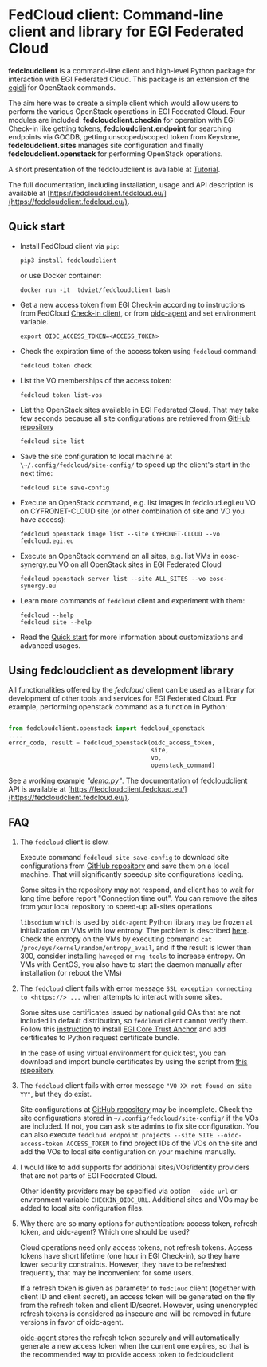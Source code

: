 # FedCloud client: Command-line client and library for EGI Federated Cloud

**fedcloudclient** is a command-line client and high-level Python package for
interaction with EGI Federated Cloud. This package is an extension of the
[egicli](https://github.com/EGI-Foundation/egicli) for OpenStack commands.

The aim here was to create a simple client which would allow users to perform
the various OpenStack operations in EGI Federated Cloud. Four modules are
included: **fedcloudclient.checkin** for operation with EGI Check-in like
getting tokens, **fedcloudclient.endpoint** for searching endpoints via GOCDB,
getting unscoped/scoped token from Keystone, **fedcloudclient.sites** manages
site configuration and finally **fedcloudclient.openstack** for performing
OpenStack operations.

A short presentation of the fedcloudclient is available at
[Tutorial](https://docs.google.com/presentation/d/1aOdcceztXe8kZaIeVnioF9B0vIHLzJeklSNOdVCL3Rw/edit?usp=sharing).

The full documentation, including installation, usage and API description is
available at [https://fedcloudclient.fedcloud.eu/](https://fedcloudclient.fedcloud.eu/).

## Quick start

- Install FedCloud client via `pip`:

  ```shell
  pip3 install fedcloudclient
  ```

  or use Docker container:

  ```shell
  docker run -it  tdviet/fedcloudclient bash
  ```

- Get a new access token from EGI Check-in according to instructions from
  FedCloud [Check-in client](https://aai.egi.eu/fedcloud/), or from
  [oidc-agent](https://indigo-dc.gitbook.io/oidc-agent/user/oidc-gen/provider/egi)
  and set environment variable.

  ```shell
  export OIDC_ACCESS_TOKEN=<ACCESS_TOKEN>
  ```

- Check the expiration time of the access token using `fedcloud` command:

  ```shell
  fedcloud token check
  ```

- List the VO memberships of the access token:

  ```shell
  fedcloud token list-vos
  ```

- List the OpenStack sites available in EGI Federated Cloud. That may take few
  seconds because all site configurations are retrieved from
  [GitHub repository](https://github.com/EGI-Foundation/fedcloud-catchall-operations/tree/master/sites)

  ```shell
  fedcloud site list
  ```

- Save the site configuration to local machine at
  `\~/.config/fedcloud/site-config/` to speed up the client's start in the next
  time:

  ```shell
  fedcloud site save-config
  ```

- Execute an OpenStack command, e.g. list images in fedcloud.egi.eu VO on
  CYFRONET-CLOUD site (or other combination of site and VO you have access):

  ```shell
  fedcloud openstack image list --site CYFRONET-CLOUD --vo fedcloud.egi.eu
  ```

- Execute an OpenStack command on all sites, e.g. list VMs in eosc-synergy.eu VO
  on all OpenStack sites in EGI Federated Cloud

  ```shell
  fedcloud openstack server list --site ALL_SITES --vo eosc-synergy.eu
  ```

- Learn more commands of `fedcloud` client and experiment with them:

  ```shell
  fedcloud --help
  fedcloud site --help
  ```

- Read the
  [Quick start](https://docs.google.com/presentation/d/1aOdcceztXe8kZaIeVnioF9B0vIHLzJeklSNOdVCL3Rw/edit?usp=sharing)
  for more information about customizations and advanced usages.

## Using fedcloudclient as development library

All functionalities offered by the _fedcloud_ client can be used as a library
for development of other tools and services for EGI Federated Cloud. For
example, performing openstack command as a function in Python:

```python

from fedcloudclient.openstack import fedcloud_openstack
....
error_code, result = fedcloud_openstack(oidc_access_token,
                                        site,
                                        vo,
                                        openstack_command)
```

See a working example
[_"demo.py"_](https://github.com/tdviet/fedcloudclient/blob/master/examples/demo.py).
The documentation of fedcloudclient API is available at
[https://fedcloudclient.fedcloud.eu/](https://fedcloudclient.fedcloud.eu/).

## FAQ

1. The `fedcloud` client is slow.

   Execute command `fedcloud site save-config` to download site configurations
   from
   [GitHub repository](https://github.com/EGI-Foundation/fedcloud-catchall-operations/tree/master/sites)
   and save them on a local machine. That will significantly speedup site
   configurations loading.

   Some sites in the repository may not respond, and client has to wait for long
   time before report "Connection time out". You can remove the sites from your
   local repository to speed-up all-sites operations

   `libsodium` which is used by `oidc-agent` Python library may be frozen at
   initialization on VMs with low entropy. The problem is described
   [here](https://doc.libsodium.org/usage#sodium_init-stalling-on-linux). Check
   the entropy on the VMs by executing command
   `cat /proc/sys/kernel/random/entropy_avail`, and if the result is lower than
   300, consider installing `haveged` or `rng-tools` to increase entropy. On VMs
   with CentOS, you also have to start the daemon manually after installation
   (or reboot the VMs)

1. The `fedcloud` client fails with error message
   `SSL exception connecting to <https://> ...` when attempts to interact with
   some sites.

   Some sites use certificates issued by national grid CAs that are not included
   in default distribution, so `fedcloud` client cannot verify them. Follow this
   [instruction](https://github.com/tdviet/python-requests-bundle-certs/blob/main/docs/Install_certificates.md)
   to install
   [EGI Core Trust Anchor](http://repository.egi.eu/category/production/cas/)
   and add certificates to Python request certificate bundle.

   In the case of using virtual environment for quick test, you can download and
   import bundle certificates by using the script from
   [this repository](https://github.com/tdviet/python-requests-bundle-certs)

1. The `fedcloud` client fails with error message
   `"VO XX not found on site YY"`, but they do exist.

   Site configurations at
   [GitHub repository](https://github.com/EGI-Foundation/fedcloud-catchall-operations/tree/master/sites)
   may be incomplete. Check the site configurations stored in
   `~/.config/fedcloud/site-config/` if the VOs are included. If not, you can
   ask site admins to fix site configuration. You can also execute
   `fedcloud endpoint projects --site SITE --oidc-access-token ACCESS_TOKEN` to
   find project IDs of the VOs on the site and add the VOs to local site
   configuration on your machine manually.

1. I would like to add supports for additional sites/VOs/identity providers that
   are not parts of EGI Federated Cloud.

   Other identity providers may be specified via option `--oidc-url` or
   environment variable `CHECKIN_OIDC_URL`. Additional sites and VOs may be
   added to local site configuration files.

1. Why there are so many options for authentication: access token, refresh
   token, and oidc-agent? Which one should be used?

   Cloud operations need only access tokens, not refresh tokens. Access tokens
   have short lifetime (one hour in EGI Check-in), so they have lower security
   constraints. However, they have to be refreshed frequently, that may be
   inconvenient for some users.

   If a refresh token is given as parameter to `fedcloud` client (together with
   client ID and client secret), an access token will be generated on the fly
   from the refresh token and client ID/secret. However, using unencrypted
   refresh tokens is considered as insecure and will be removed in future
   versions in favor of oidc-agent.

   [oidc-agent](https://indigo-dc.gitbook.io/oidc-agent/) stores the refresh
   token securely and will automatically generate a new access token when the
   current one expires, so that is the recommended way to provide access token
   to fedcloudclient

